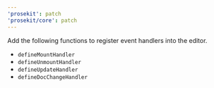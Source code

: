 ```yaml
---
'prosekit': patch
'prosekit/core': patch
---
```


Add the following functions to register event handlers into the editor.

- `defineMountHandler`
- `defineUnmountHandler`
- `defineUpdateHandler`
- `defineDocChangeHandler`
